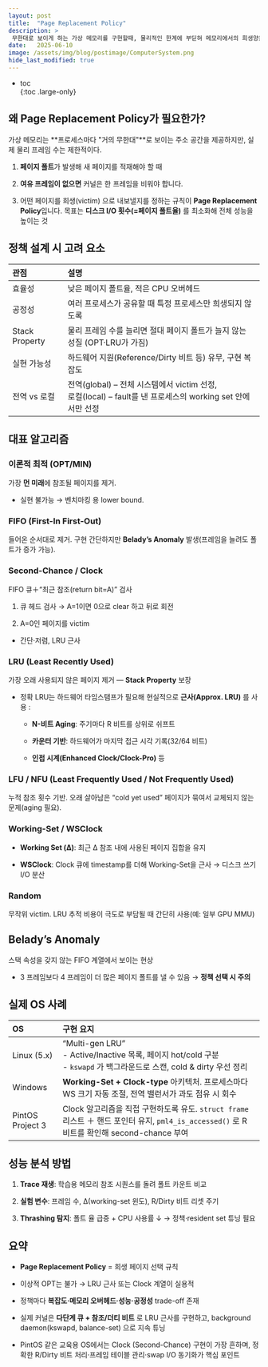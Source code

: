 ```yaml
---
layout: post
title:  "Page Replacement Policy"
description: >
 무한대로 보이게 하는 가상 메모리를 구현할때, 물리적인 한계에 부딛혀 메모리에서의 희생양을 찾아야 한다. 희생양은 어떻게 찾을까?
date:   2025-06-10
image: /assets/img/blog/postimage/ComputerSystem.png
hide_last_modified: true
---
```


* toc  
{:toc .large-only}

## 왜 Page Replacement Policy가 필요한가?

가상 메모리는 **프로세스마다 "거의 무한대"**로 보이는 주소 공간을 제공하지만, 실제 물리 프레임 수는 제한적이다.

1. **페이지 폴트**가 발생해 새 페이지를 적재해야 할 때

2. **여유 프레임이 없으면** 커널은 한 프레임을 비워야 합니다.

3. 어떤 페이지를 희생(victim) 으로 내보낼지를 정하는 규칙이 **Page Replacement Policy**입니다. 목표는 **디스크 I/O 횟수(=페이지 폴트율)** 를 최소화해 전체 성능을 높이는 것


## 정책 설계 시 고려 요소

| 관점 | 설명 |
|:---|:---|
| 효율성 | 낮은 페이지 폴트율, 적은 CPU 오버헤드 |
| 공정성 | 여러 프로세스가 공유할 때 특정 프로세스만 희생되지 않도록 |
| Stack Property | 물리 프레임 수를 늘리면 절대 페이지 폴트가 늘지 않는 성질 (OPT·LRU가 가짐) |
| 실현 가능성 | 하드웨어 지원(Reference/Dirty 비트 등) 유무, 구현 복잡도 |
| 전역 vs 로컬 | 	전역(global) – 전체 시스템에서 victim 선정,<br/>로컬(local) – fault를 낸 프로세스의 working set 안에서만 선정 |

## 대표 알고리즘

### 이론적 최적 (OPT/MIN)

가장 **먼 미래**에 참조될 페이지를 제거.

- 실현 불가능 → 벤치마킹 용 lower bound.

### FIFO (First-In First-Out)

들어온 순서대로 제거. 구현 간단하지만 **Belady’s Anomaly** 발생(프레임을 늘려도 폴트가 증가 가능).

### Second-Chance / Clock

FIFO 큐＋“최근 참조(return bit=A)” 검사

1. 큐 헤드 검사 → A=1이면 0으로 clear 하고 뒤로 회전

2. A=0인 페이지를 victim

- 간단·저렴, LRU 근사

### LRU (Least Recently Used)

가장 오래 사용되지 않은 페이지 제거 — **Stack Property** 보장

- 정확 LRU는 하드웨어 타임스탬프가 필요해 현실적으로 **근사(Approx. LRU)** 를 사용 :

    - **N-비트 Aging**: 주기마다 R 비트를 상위로 쉬프트

    - **카운터 기반**: 하드웨어가 마지막 접근 시각 기록(32/64 비트)

    - **인접 시계(Enhanced Clock/Clock-Pro)** 등

### LFU / NFU (Least Frequently Used / Not Frequently Used)

누적 참조 횟수 기반. 오래 살아남은 “cold yet used” 페이지가 묶여서 교체되지 않는 문제(aging 필요).

### Working-Set / WSClock

- **Working Set (Δ)**: 최근 Δ 참조 내에 사용된 페이지 집합을 유지

- **WSClock**: Clock 큐에 timestamp를 더해 Working-Set을 근사 → 디스크 쓰기 I/O 분산

### Random

무작위 victim. LRU 추적 비용이 극도로 부담될 때 간단히 사용(예: 일부 GPU MMU)

## Belady’s Anomaly

스택 속성을 갖지 않는 FIFO 계열에서 보이는 현상

- 3 프레임보다 4 프레임이 더 많은 페이지 폴트를 낼 수 있음 → **정책 선택 시 주의**

## 실제 OS 사례

| OS | 구현 요지 |
|:---|:---|
| Linux (5.x) | “Multi-gen LRU”<br/>- Active/Inactive 목록, 페이지 hot/cold 구분<br/>- `kswapd` 가 백그라운드로 스캔, cold & dirty 우선 정리 |
| Windows | **Working-Set + Clock-type** 아키텍처. 프로세스마다 WS 크기 자동 조절, 전역 밸런서가 과도 점유 시 회수 |
| PintOS Project 3 | Clock 알고리즘을 직접 구현하도록 유도. `struct frame` 리스트 ＋ 핸드 포인터 유지, `pml4_is_accessed()` 로 R 비트를 확인해 second-chance 부여 |

## 성능 분석 방법

1. **Trace 재생**: 학습용 메모리 참조 시퀀스를 돌려 폴트 카운트 비교

2. **실험 변수**: 프레임 수, Δ(working-set 윈도), R/Dirty 비트 리셋 주기

3. **Thrashing 탐지**: 폴트 율 급증 + CPU 사용률 ↓ → 정책·resident set 튜닝 필요

## 요약

- **Page Replacement Policy** = 희생 페이지 선택 규칙

- 이상적 OPT는 불가 → LRU 근사 또는 Clock 계열이 실용적

- 정책마다 **복잡도·메모리 오버헤드·성능·공정성** trade-off 존재

- 실제 커널은 **다단계 큐 + 참조/더티 비트** 로 LRU 근사를 구현하고, background daemon(kswapd, balance-set) 으로 지속 튜닝

- PintOS 같은 교육용 OS에서는 Clock (Second-Chance) 구현이 가장 흔하며, 정확한 R/Dirty 비트 처리·프레임 테이블 관리·swap I/O 동기화가 핵심 포인트